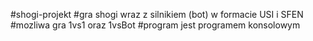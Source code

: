 #shogi-projekt
#gra shogi wraz z silnikiem (bot) w formacie USI i SFEN 
#mozliwa gra 1vs1 oraz 1vsBot 
#program jest programem konsolowym
